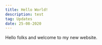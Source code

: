 ```yaml
---
title: Hello World!
description: test
tag: Updates
date: 25-08-2020
---
```

Hello folks and welcome to my new website.
